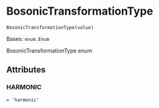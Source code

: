 # BosonicTransformationType



`BosonicTransformationType(value)`

Bases: `enum.Enum`

BosonicTransformationType enum

## Attributes



### HARMONIC

`= 'harmonic'`

